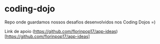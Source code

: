 # coding-dojo
Repo onde guardamos nossos desafios desenvolvidos nos Coding Dojos =)

Link de apoio (https://github.com/florinpop17/app-ideas)[https://github.com/florinpop17/app-ideas]
